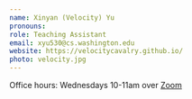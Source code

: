 ```yaml
---
name: Xinyan (Velocity) Yu
pronouns: 
role: Teaching Assistant
email: xyu530@cs.washington.edu
website: https://velocitycavalry.github.io/
photo: velocity.jpg
---
```


Office hours: Wednesdays 10-11am over <a href="https://washington.zoom.us/j/99489933966">Zoom</a>
